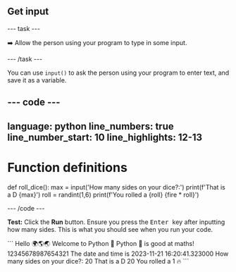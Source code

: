 <h2 class="c-project-heading--task">Get input</h2>

--- task ---

➡️ Allow the person using your program to type in some input.

--- /task ---

You can use `input()` to ask the person using your program to enter text, and save it as a variable.

--- code ---
---
language: python
line_numbers: true
line_number_start: 10
line_highlights: 12-13
---

# Function definitions
def roll_dice():
    max = input('How many sides on your dice?:')
    print(f'That is a D {max}')
    roll = randint(1,6)
    print(f'You rolled a {roll} {fire * roll}')

--- /code ---

**Test:** Click the **Run** button.
Ensure you press the <kbd> Enter </kbd> key after inputting how many sides.
This is what you should see when you run your code.

<div class="c-project-output">
```
Hello 🌍🌎🌏
Welcome to Python 🐍
Python 🐍 is good at maths!
12345678987654321
The date and time is 2023-11-21 16:20:41.323000
How many sides on your dice?:
20 
That is a D 20
You rolled a 1 🔥
```
</div>

